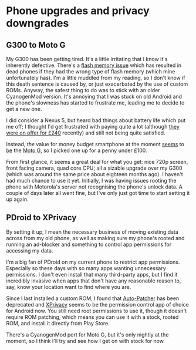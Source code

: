 # Phone upgrades and privacy downgrades


## G300 to Moto G

My G300 has been getting tired. It's a little irritating that I know
it's inherently defective. There's a [flash memory
issue](http://www.modaco.com/topic/366014-a-warning-to-all-g300-owners-please-read-hynix-flash-memory-problem/)
which has resulted in dead phones if they had the wrong type of flash
memory (which mine unfortunately has). I'm a little muddled from my
reading, so I don't know if this death sentence is caused by, or just
exacerbated by the use of custom ROMs. Anyway, the safest thing to do
was to stick with an older CyanogenMod version. It's annoying that I was
stuck on old Android and the phone's slowness has started to frustrate
me, leading me to decide to get a new one.

I did consider a Nexus 5, but heard bad things about battery life which
put me off; I thought I'd get frustrated with paying quite a lot
(although [they were on offer for
£240](http://www.hotukdeals.com/deals/google-nexus-5-carphone-warehouse-sim-free-any-colour-free-delivery-240-cpw-1833808)
recently) and still not being quite satisfied.

Instead, *the* value for money budget smartphone at the moment
[seems](http://www.techradar.com/reviews/phones/mobile-phones/moto-g-1199218/review)
to [be](http://www.engadget.com/products/motorola/moto/g/) the [Moto
G](http://www.motorola.com/us/shop-all-mobile-phones-1/Moto-G/moto-g-pdp.html),
so I picked one up for a penny under £100.

From first glance, it seems a great deal for what you get: nice 720p
screen, front facing camera, quad core CPU; all a sizable upgrade over
my G300 (which was around the same price about eighteen months ago). I
haven't had much chance to use it yet. Initially, I was having issues
rooting the phone with Motorola's server not recognising the phone's
unlock data. A couple of days later all went fine, but I've only just
got time to start setting it up again.

## PDroid to XPrivacy

By setting it up, I mean the necessary business of moving existing data
across from my old phone, as well as making sure my phone's rooted and
running an ad-blocker and something to control app permissions for
accessing my data.

I'm a big fan of PDroid on my current phone to restrict app permissions.
Especially so these days with so many apps wanting unnecessary
permissions. I don't even install that many third-party apps, but I find
it incredibly invasive when apps that don't have any reasonable reason
to, say, know your location want to find where you are.

Since I last installed a custom ROM, I found that
[Auto-Patcher]({filename}../2013/patching-android-roms-for-pdroid-using.md)
has been deprecated and [XPrivacy](https://github.com/M66B/XPrivacy)
seems to be the permission control app of choice for Android now. You
still need root permissions to use it, though it doesn't require ROM
patching, which means you can use it with a stock, rooted ROM, and
install it directly from Play Store.

There's a CyanogenMod port for Moto G, but it's only nightly at the
moment, so I think I'll try and see how I get on with stock for now.

